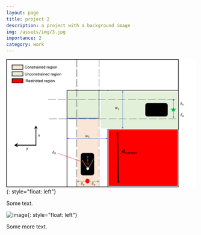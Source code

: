 ```yaml
---
layout: page
title: project 2
description: a project with a background image
img: /assets/img/3.jpg
importance: 2
category: work
---
```


![image](/assets/img/TOWR_images/proba.png){: style="float: left"}

Some text.


![image](path-to-image.jpg){: style="float: left"}

Some more text.